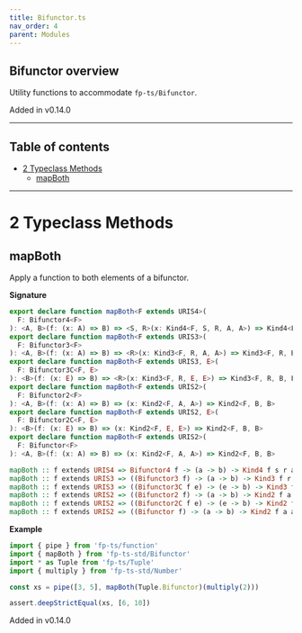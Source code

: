 ```yaml
---
title: Bifunctor.ts
nav_order: 4
parent: Modules
---
```


## Bifunctor overview

Utility functions to accommodate `fp-ts/Bifunctor`.

Added in v0.14.0

---

<h2 class="text-delta">Table of contents</h2>

- [2 Typeclass Methods](#2-typeclass-methods)
  - [mapBoth](#mapboth)

---

# 2 Typeclass Methods

## mapBoth

Apply a function to both elements of a bifunctor.

**Signature**

```ts
export declare function mapBoth<F extends URIS4>(
  F: Bifunctor4<F>
): <A, B>(f: (x: A) => B) => <S, R>(x: Kind4<F, S, R, A, A>) => Kind4<F, S, R, B, B>
export declare function mapBoth<F extends URIS3>(
  F: Bifunctor3<F>
): <A, B>(f: (x: A) => B) => <R>(x: Kind3<F, R, A, A>) => Kind3<F, R, B, B>
export declare function mapBoth<F extends URIS3, E>(
  F: Bifunctor3C<F, E>
): <B>(f: (x: E) => B) => <R>(x: Kind3<F, R, E, E>) => Kind3<F, R, B, B>
export declare function mapBoth<F extends URIS2>(
  F: Bifunctor2<F>
): <A, B>(f: (x: A) => B) => (x: Kind2<F, A, A>) => Kind2<F, B, B>
export declare function mapBoth<F extends URIS2, E>(
  F: Bifunctor2C<F, E>
): <B>(f: (x: E) => B) => (x: Kind2<F, E, E>) => Kind2<F, B, B>
export declare function mapBoth<F extends URIS2>(
  F: Bifunctor<F>
): <A, B>(f: (x: A) => B) => (x: Kind2<F, A, A>) => Kind2<F, B, B>
```

```hs
mapBoth :: f extends URIS4 => Bifunctor4 f -> (a -> b) -> Kind4 f s r a a -> Kind4 f s r b b
mapBoth :: f extends URIS3 => ((Bifunctor3 f) -> (a -> b) -> Kind3 f r a a -> Kind3 f r b b)
mapBoth :: f extends URIS3 => ((Bifunctor3C f e) -> (e -> b) -> Kind3 f r e e -> Kind3 f r b b)
mapBoth :: f extends URIS2 => ((Bifunctor2 f) -> (a -> b) -> Kind2 f a a -> Kind2 f b b)
mapBoth :: f extends URIS2 => ((Bifunctor2C f e) -> (e -> b) -> Kind2 f e e -> Kind2 f b b)
mapBoth :: f extends URIS2 => ((Bifunctor f) -> (a -> b) -> Kind2 f a a -> Kind2 f b b)
```

**Example**

```ts
import { pipe } from 'fp-ts/function'
import { mapBoth } from 'fp-ts-std/Bifunctor'
import * as Tuple from 'fp-ts/Tuple'
import { multiply } from 'fp-ts-std/Number'

const xs = pipe([3, 5], mapBoth(Tuple.Bifunctor)(multiply(2)))

assert.deepStrictEqual(xs, [6, 10])
```

Added in v0.14.0
